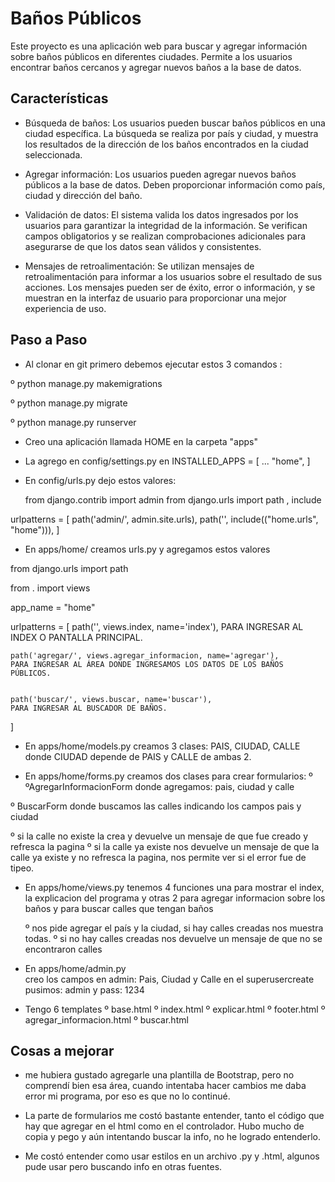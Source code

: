 # Baños Públicos 
Este proyecto es una aplicación web para buscar y agregar información sobre baños públicos en diferentes ciudades. Permite a los usuarios encontrar baños cercanos y agregar nuevos baños a la base de datos.

## Características

- Búsqueda de baños: Los usuarios pueden buscar baños públicos en una ciudad específica. La búsqueda se realiza por país y ciudad, y muestra los resultados de la dirección de los baños encontrados en la ciudad seleccionada.

- Agregar información: Los usuarios pueden agregar nuevos baños públicos a la base de datos. Deben proporcionar información como país, ciudad y dirección del baño.

- Validación de datos: El sistema valida los datos ingresados por los usuarios para garantizar la integridad de la información. Se verifican campos obligatorios y se realizan comprobaciones adicionales para asegurarse de que los datos sean válidos y consistentes.

- Mensajes de retroalimentación: Se utilizan mensajes de retroalimentación para informar a los usuarios sobre el resultado de sus acciones. Los mensajes pueden ser de éxito, error o información, y se muestran en la interfaz de usuario para proporcionar una mejor experiencia de uso.



## Paso a Paso

- Al clonar en git primero debemos ejecutar estos 3 comandos :

 º python manage.py makemigrations

 º python manage.py migrate

 º python manage.py runserver




- Creo una aplicación llamada HOME en la carpeta "apps"
- La agrego en config/settings.py  en 
    INSTALLED_APPS = [ ...  "home", ]
- En config/urls.py dejo estos valores: 

    from django.contrib import admin
from django.urls import path , include

urlpatterns = [
    path('admin/', admin.site.urls),
    path('', include(("home.urls", "home"))),
]

- En apps/home/ creamos urls.py y agregamos estos valores
    
from django.urls import path

from . import views

app_name = "home"

urlpatterns = [
    path('', views.index, name='index'),
    PARA INGRESAR AL INDEX O PANTALLA PRINCIPAL.

    path('agregar/', views.agregar_informacion, name='agregar'),
    PARA INGRESAR AL ÁREA DONDE INGRESAMOS LOS DATOS DE LOS BAÑOS PÚBLICOS.


    path('buscar/', views.buscar, name='buscar'),
    PARA INGRESAR AL BUSCADOR DE BAÑOS.
]   


- En apps/home/models.py creamos 3 clases: PAIS, CIUDAD, CALLE
    donde CIUDAD depende de PAIS y CALLE de ambas 2.


- En apps/home/forms.py creamos dos clases para crear formularios:
º ºAgregarInformacionForm
    donde agregamos: pais, ciudad y calle 
    
º BuscarForm
    donde buscamos las calles indicando los campos pais y ciudad


º si la calle no existe la crea y devuelve un mensaje de que fue creado y refresca la pagina
    º si la calle ya existe nos devuelve un mensaje de que la calle ya existe y no refresca la pagina, nos permite ver si el error fue de tipeo.

- En apps/home/views.py tenemos 4 funciones una para mostrar el index, la explicacion del programa y otras 2 para agregar informacion sobre los baños y para buscar calles que tengan baños 
  
  º nos pide agregar el país y la ciudad, si hay calles creadas nos muestra todas.
    º si no hay calles creadas nos devuelve un mensaje de que no se encontraron calles    

- En apps/home/admin.py     
    creo los campos en admin: Pais, Ciudad y Calle
    en el superusercreate pusimos: admin y pass: 1234


- Tengo 6 templates
º base.html 
º index.html
º explicar.html
º footer.html
º agregar_informacion.html
º buscar.html

## Cosas a mejorar

- me hubiera gustado agregarle una plantilla de Bootstrap, pero no comprendí bien esa área, cuando intentaba hacer cambios me daba error mi programa, por eso es que no lo continué.

- La parte de formularios me costó bastante entender, tanto el código que hay que agregar en el html como en el controlador.
Hubo mucho de copia y pego y aún intentando buscar la info, no he logrado entenderlo.

- Me costó entender como usar estilos en un archivo .py y .html, algunos pude usar pero buscando info en otras fuentes.
